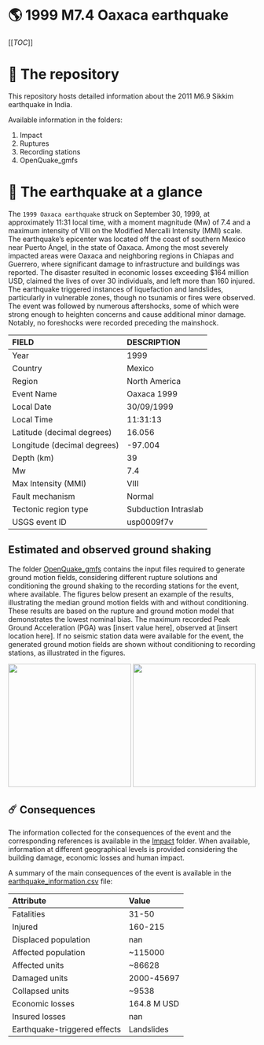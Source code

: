 # 🌎 1999 M7.4 Oaxaca earthquake
[[_TOC_]]

# 📂 The repository

This repository hosts detailed information about the 2011 M6.9 Sikkim earthquake in India.

Available information in the folders:

1. Impact
2. Ruptures
3. Recording stations
4. OpenQuake_gmfs


# 🚀 The earthquake at a glance 

The `1999 Oaxaca earthquake` struck on September 30, 1999, at approximately 11:31 local time, with a moment magnitude (Mw) of 7.4 and a maximum intensity of VIII on the Modified Mercalli Intensity (MMI) scale. The earthquake’s epicenter was located off the coast of southern Mexico near Puerto Ángel, in the state of Oaxaca. Among the most severely impacted areas were Oaxaca and neighboring regions in Chiapas and Guerrero, where significant damage to infrastructure and buildings was reported. The disaster resulted in economic losses exceeding $164 million USD, claimed the lives of over 30 individuals, and left more than 160 injured. The earthquake triggered instances of liquefaction and landslides, particularly in vulnerable zones, though no tsunamis or fires were observed. The event was followed by numerous aftershocks, some of which were strong enough to heighten concerns and cause additional minor damage. Notably, no foreshocks were recorded preceding the mainshock.

| FIELD | DESCRIPTION |
|:-------|:-------------|
| Year | 1999 |
| Country | Mexico |
| Region | North America |
| Event Name | Oaxaca 1999 |
| Local Date | 30/09/1999 |
| Local Time | 11:31:13 |
| Latitude (decimal degrees) | 16.056 |
| Longitude (decimal degrees) | -97.004 |
| Depth (km) | 39 |
| Mw | 7.4 |
| Max Intensity (MMI) | VIII |
| Fault mechanism | Normal |
| Tectonic region type | Subduction Intraslab |
| USGS event ID | usp0009f7v |

## Estimated and observed ground shaking

The folder [OpenQuake_gmfs](./OpenQuake_gmfs/) contains the input files required to generate ground motion fields, considering different rupture solutions and conditioning the ground shaking to the recording stations for the event, where available. The figures below present an example of the results, illustrating the median ground motion fields with and without conditioning. These results are based on the rupture and ground motion model that demonstrates the lowest nominal bias. The maximum recorded Peak Ground Acceleration (PGA) was [insert value here], observed at [insert location here]. If no seismic station data were available for the event, the generated ground motion fields are shown without conditioning to recording stations, as illustrated in the figures.

<img src="./4.OpenQuake_gmfs/median_gmf_stations_none.png" height="250">
<img src="./4.OpenQuake_gmfs/median_gmf_stations_seismic.png" height="250">

## ☄️ Consequences

The information collected for the consequences of the event and the corresponding references is available in the [Impact](./Impact) folder. When available, information at different geographical levels is provided considering the building damage, economic losses and human impact.

A summary of the main consequences of the event is available in the [earthquake_information.csv](./earthquake_information.csv) file:

| Attribute | Value |
|:-------|:-------------|
| Fatalities | 31-50 |
| Injured | 160-215 |
| Displaced population | nan |
| Affected population | ~115000 |
| Affected units | ~86628  |
| Damaged units | 2000-45697  |
| Collapsed units | ~9538  |
| Economic losses | 164.8 M USD  |
| Insured losses | nan |
| Earthquake-triggered effects | Landslides  |